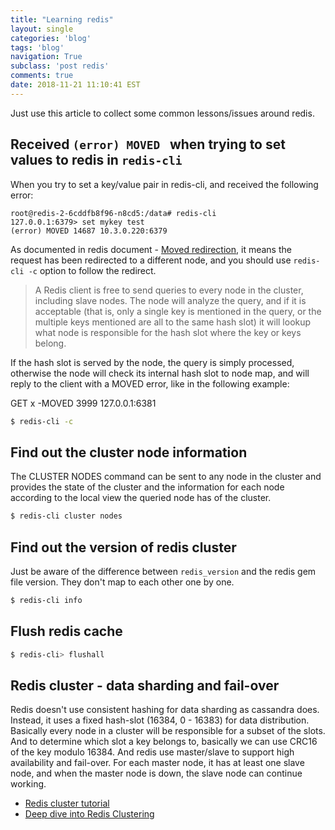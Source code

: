```yaml
---
title: "Learning redis"
layout: single
categories: 'blog'
tags: 'blog'
navigation: True
subclass: 'post redis'
comments: true
date: 2018-11-21 11:10:41 EST
---
```


Just use this article to collect some common lessons/issues around redis.

## Received `(error) MOVED ` when trying to set values to redis in `redis-cli`

When you try to set a key/value pair in redis-cli, and received the following error:
```
root@redis-2-6cddfb8f96-n8cd5:/data# redis-cli
127.0.0.1:6379> set mykey test
(error) MOVED 14687 10.3.0.220:6379
```

As documented in redis document - [Moved redirection](https://redis.io/topics/cluster-spec#moved-redirection), it means the request has been redirected to a different node, and you should use `redis-cli -c` option to follow the redirect.

> A Redis client is free to send queries to every node in the cluster, including slave nodes. The node will analyze the query, and if it is acceptable (that is, only a single key is mentioned in the query, or the multiple keys mentioned are all to the same hash slot) it will lookup what node is responsible for the hash slot where the key or keys belong.

If the hash slot is served by the node, the query is simply processed, otherwise the node will check its internal hash slot to node map, and will reply to the client with a MOVED error, like in the following example:

GET x
-MOVED 3999 127.0.0.1:6381

```bash
$ redis-cli -c
```


## Find out the cluster node information

The CLUSTER NODES command can be sent to any node in the cluster and provides the state of the cluster and the information for each node according to the local view the queried node has of the cluster.

```bash
$ redis-cli cluster nodes
```

## Find out the version of redis cluster

Just be aware of the difference between `redis_version` and the redis gem file version. They don't map to each other one by one.

```bash
$ redis-cli info
```

## Flush redis cache

```bash
$ redis-cli> flushall
```

## Redis cluster - data sharding and fail-over

Redis doesn't use consistent hashing for data sharding as cassandra does. Instead, it uses a fixed hash-slot (16384, 0 - 16383) for data distribution. Basically every node in a cluster will be responsible for a subset of the slots. And to determine which slot a key belongs to, basically we can use CRC16 of the key modulo 16384.
And redis use master/slave to support high availability and fail-over. For each master node, it has at least one slave node, and when the master node is down, the slave node can continue working.

- [Redis cluster tutorial](https://redis.io/topics/cluster-tutorial)
- [Deep dive into Redis Clustering](https://medium.com/@pubuduboteju95/deep-dive-into-redis-clustering-1d71484578a9)
